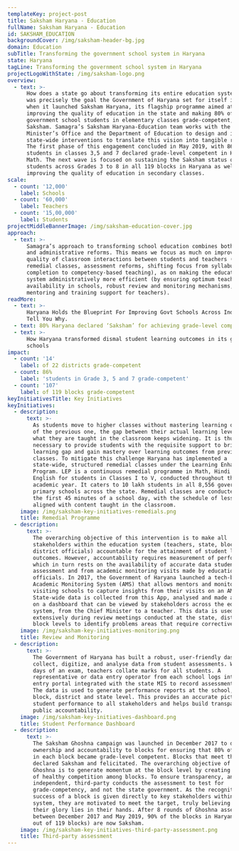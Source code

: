 ```yaml
---
templateKey: project-post
title: Saksham Haryana - Education
fullName: Saksham Haryana - Education
id: SAKSHAM_EDUCATION
backgroundCover: /img/saksham-header-bg.jpg
domain: Education
subTitle: Transforming the government school system in Haryana
state: Haryana
tagLine: Transforming the government school system in Haryana
projectLogoWithState: /img/saksham-logo.png
overview:
  - text: >-
      How does a state go about transforming its entire education system? This
      was precisely the goal the Government of Haryana set for itself in 2017,
      when it launched Saksham Haryana, its flagship programme aimed at
      improving the quality of education in the state and making 80% of
      government school students in elementary classes grade-competent, or
      Saksham. Samagra’s Saksham Haryana-Education team works with the Chief
      Minister’s Office and the Department of Education to design and implement
      state-wide interventions to translate this vision into tangible results.
      The first phase of this engagement concluded in May 2019, with 86% of
      students in classes 3,5 and 7 declared grade-level competent in Hindi and
      Math. The next wave is focused on sustaining the Saksham status of
      students across Grades 3 to 8 in all 119 blocks in Haryana as well as
      improving the quality of education in secondary classes.
scale:
  - count: '12,000'
    label: Schools
  - count: '60,000'
    label: Teachers
  - count: '15,00,000'
    label: Students
projectMiddleBannerImage: /img/saksham-education-cover.jpg
approach:
  - text: >-
      Samagra’s approach to transforming school education combines both academic
      and administrative reforms. This means we focus as much on improving the
      quality of classroom interactions between students and teachers (through
      remedial classes, assessment reforms, shifting focus from syllabus
      completion to competency-based teaching), as on making the education
      system administratively more efficient (by ensuring optimum teacher
      availability in schools, robust review and monitoring mechanisms, ongoing
      mentoring and training support for teachers).
readMore:
  - text: >-
      Haryana Holds the Blueprint For Improving Govt Schools Across India. We
      Tell You Why.
  - text: 80% Haryana declared ‘Saksham’ for achieving grade-level competency
  - text: >-
      How Haryana transformed dismal student learning outcomes in its government
      schools
impact:
  - count: '14'
    label: of 22 districts grade-competent
  - count: 86%
    label: 'students in Grade 3, 5 and 7 grade-competent'
  - count: '107'
    label: of 119 blocks grade-competent
keyInitiativesTitle: Key Initiatives
keyInitiatives:
  - description:
      text: >-
        As students move to higher classes without mastering learning outcomes
        of the previous one, the gap between their actual learning levels and
        what they are taught in the classroom keeps widening. It is thus
        necessary to provide students with the requisite support to bridge this
        learning gap and gain mastery over learning outcomes from previous
        classes. To mitigate this challenge Haryana has implemented a
        state-wide, structured remedial classes under the Learning Enhancement
        Program. LEP is a continuous remedial programme in Math, Hindi and
        English for students in Classes I to V, conducted throughout the
        academic year. It caters to 10 lakh students in all 8,556 government
        primary schools across the state. Remedial classes are conducted during
        the first 45 minutes of a school day, with the schedule of lessons
        aligned with content taught in the classroom.
    image: /img/saksham-key-initiatives-remedials.png
    title: Remedial Programme
  - description:
      text: >-
        The overarching objective of this intervention is to make all
        stakeholders within the education system (teachers, state, block and
        district officials) accountable for the attainment of student learning
        outcomes. However, accountability requires measurement of performance
        which in turn rests on the availability of accurate data student
        assessment and from academic monitoring visits made by education
        officials. In 2017, the Government of Haryana launched a tech-based
        Academic Monitoring System (AMS) that allows mentors and monitors
        visiting schools to capture insights from their visits on an AMS App.
        State-wide data is collected from this App, analysed and made available
        on a dashboard that can be viewed by stakeholders across the education
        system, from the Chief Minister to a teacher. This data is used
        extensively during review meetings conducted at the state, district and
        block levels to identify problems areas that require corrective action.
    image: /img/saksham-key-initiatives-monitoring.png
    title: Review and Monitoring
  - description:
      text: >-
        The Government of Haryana has built a robust, user-friendly dashboard
        collect, digitize, and analyse data from student assessments. Within 15
        days of an exam, teachers collate marks for all students. A
        representative or data entry operator from each school logs into a data
        entry portal integrated with the state MIS to record assessment scores.
        The data is used to generate performance reports at the school, teacher,
        block, district and state level. This provides an accurate picture of
        student performance to all stakeholders and helps build transparency and
        public accountability.
    image: /img/saksham-key-initiatives-dashboard.png
    title: Student Performance Dashboard
  - description:
      text: >-
        The Saksham Ghoshna campaign was launched in December 2017 to devolve
        ownership and accountability to blocks for ensuring that 80% of students
        in each block became grade-level competent. Blocks that meet the bar are
        declared Saksham and felicitated. The overarching objective of Saksham
        Ghoshna is to generate momentum at the block level by creating a sense
        of healthy competition among blocks. To ensure transparency, an
        independent, third-party conducts the assessment to test for
        grade-competency, and not the state government. As the recognition for
        success of a block is given directly to key stakeholders within the
        system, they are motivated to meet the target, truly believing that
        their glory lies in their hands. After 8 rounds of Ghoshna assessments
        between December 2017 and May 2019, 90% of the blocks in Haryana (107
        out of 119 blocks) are now Saksham.
    image: /img/saksham-key-initiatives-third-party-assessment.png
    title: Third-party assessment
---
```


